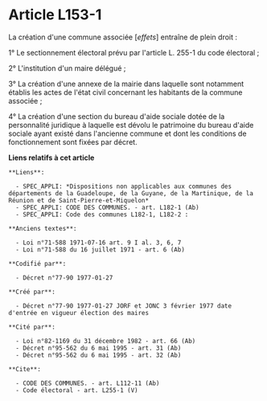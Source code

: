 # Article L153-1

La création d'une commune associée [*effets*] entraîne de plein droit :

1° Le sectionnement électoral prévu par l'article L. 255-1 du code électoral ; 

2° L'institution d'un maire délégué ; 

3° La création d'une annexe de la mairie dans laquelle sont notamment établis les actes de l'état civil concernant les
habitants de la commune associée ; 

4° La création d'une section du bureau d'aide sociale dotée de la personnalité juridique à laquelle est dévolu le patrimoine
du bureau d'aide sociale ayant existé dans l'ancienne commune et dont les conditions de fonctionnement sont fixées par
décret.

**Liens relatifs à cet article**

	**Liens**:

	  - SPEC_APPLI: *Dispositions non applicables aux communes des départements de la Guadeloupe, de la Guyane, de la Martinique, de la Réunion et de Saint-Pierre-et-Miquelon*
	  - SPEC_APPLI: CODE DES COMMUNES. - art. L182-1 (Ab)
	  - SPEC_APPLI: Code des communes L182-1, L182-2 :

	**Anciens textes**:

	  - Loi n°71-588 1971-07-16 art. 9 I al. 3, 6, 7
	  - Loi n°71-588 du 16 juillet 1971 - art. 6 (Ab)

	**Codifié par**:

	  - Décret n°77-90 1977-01-27

	**Créé par**:

	  - Décret n°77-90 1977-01-27 JORF et JONC 3 février 1977 date d'entrée en vigueur élection des maires

	**Cité par**:

	  - Loi n°82-1169 du 31 décembre 1982 - art. 66 (Ab)
	  - Décret n°95-562 du 6 mai 1995 - art. 31 (Ab)
	  - Décret n°95-562 du 6 mai 1995 - art. 32 (Ab)

	**Cite**:

	  - CODE DES COMMUNES. - art. L112-11 (Ab)
	  - Code électoral - art. L255-1 (V)
